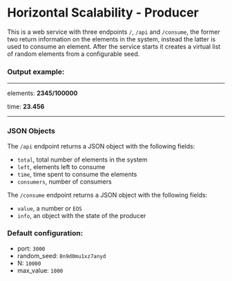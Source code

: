 # Horizontal Scalability - Producer
This is a web service with three endpoints `/`, `/api` and `/consume`, the former two return information on the elements in the system, instead the latter is used to consume an element. After the service starts it creates a virtual list of random elements from a configurable seed.

### Output example:

------
elements: **2345/100000**

time: **23.456**

-----

### JSON Objects
The `/api` endpoint returns a JSON object with the following fields:
- `total`, total number of elements in the system
- `left`, elements left to consume
- `time`, time spent to consume the elements
- `consumers`, number of consumers

The `/consume` endpoint returns a JSON object with the following fields:
- `value`, a number or `EOS`
- `info`, an object with the state of the producer


### Default configuration:
- port: `3000`
- random_seed: `8n9d0mu1xz7anyd`
- N: `10000`
- max_value: `1000`
